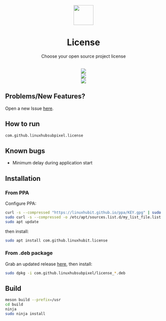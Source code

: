<div align="center">
  <img src="https://i.imgur.com/eQ4FLtV.png" width="64">
  <h1 align="center">License</h1>
  <p align="center">Choose your open source project license</p>
</div>

<br/>

<div align="center">
   <a href="https://github.com/linuxhubsubpixel/license/blob/master/LICENSE">
    <img src="https://img.shields.io/badge/License-GPL--3.0-blue.svg">
   </a>
</div>

<div align="center">
    <img  src="https://github.com/linuxhubsubpixel/license/raw/master/data/screenshot-1.png"> <br>
    <img  src="https://github.com/linuxhubsubpixel/license/raw/master/data/screenshot-2.png">
</div>

## Problems/New Features?
Open a new Issue [here](https://github.com/linuxhubsubpixel/license/issues).

## How to run
```bash
com.github.linuxhubsubpixel.license
```

## Known bugs
- Minimum delay during application start

## Installation

### From PPA
Configure PPA:
```bash
curl -s --compressed "https://linuxhubit.github.io/ppa/KEY.gpg" | sudo apt-key add -
sudo curl -s --compressed -o /etc/apt/sources.list.d/my_list_file.list "https://linuxhubit.github.io/ppa/my_list_file.list"
sudo apt update
```
then install:
```bash
sudo apt install com.github.linuxhubit.license
```

### From .deb package
Grab an updated release [here](https://github.com/linuxhubsubpixel/license/releases), then install:

```bash
sudo dpkg -i com.github.linuxhubsubpixel/license_*.deb
```

## Build
```bash
meson build --prefix=/usr
cd build
ninja
sudo ninja install
```